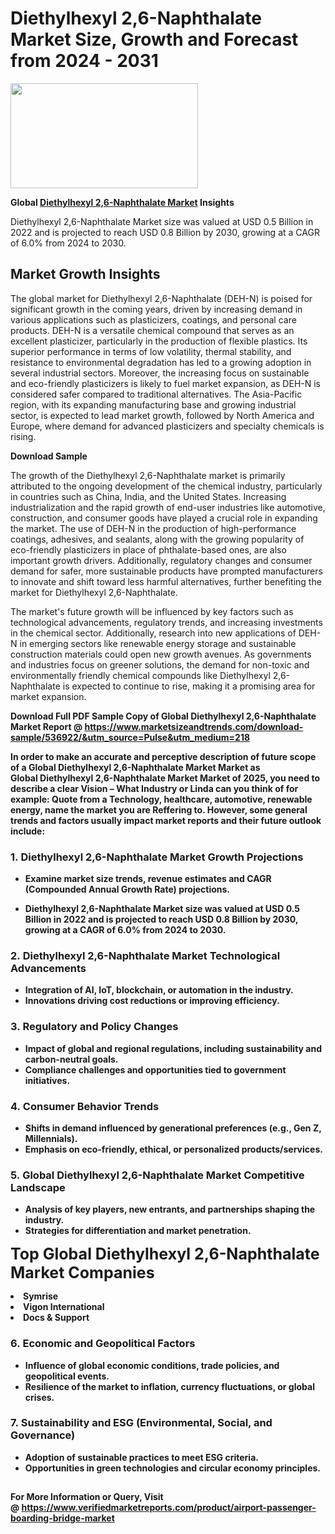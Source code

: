 <H1>Diethylhexyl 2,6-Naphthalate Market Size, Growth and Forecast from 2024 - 2031</H1><img class="aligncenter size-medium wp-image-584254" src="https://thirdeyenews.in/wp-content/uploads/2024/09/Global-Market-Research-300x168.jpeg" alt="" width="300" height="168" /><p><strong>Global&nbsp;<a href="https://www.marketsizeandtrends.com/download-sample/536922/&amp;utm_source=Pulse&amp;utm_medium=218">Diethylhexyl 2,6-Naphthalate Market</a> Insights</strong></p><p>Diethylhexyl 2,6-Naphthalate Market size was valued at USD 0.5 Billion in 2022 and is projected to reach USD 0.8 Billion by 2030, growing at a CAGR of 6.0% from 2024 to 2030.</p><p><h2>Market Growth Insights</h2> <p>The global market for Diethylhexyl 2,6-Naphthalate (DEH-N) is poised for significant growth in the coming years, driven by increasing demand in various applications such as plasticizers, coatings, and personal care products. DEH-N is a versatile chemical compound that serves as an excellent plasticizer, particularly in the production of flexible plastics. Its superior performance in terms of low volatility, thermal stability, and resistance to environmental degradation has led to a growing adoption in several industrial sectors. Moreover, the increasing focus on sustainable and eco-friendly plasticizers is likely to fuel market expansion, as DEH-N is considered safer compared to traditional alternatives. The Asia-Pacific region, with its expanding manufacturing base and growing industrial sector, is expected to lead market growth, followed by North America and Europe, where demand for advanced plasticizers and specialty chemicals is rising.</p> <p><strong>Download Sample</strong></p> <p>The growth of the Diethylhexyl 2,6-Naphthalate market is primarily attributed to the ongoing development of the chemical industry, particularly in countries such as China, India, and the United States. Increasing industrialization and the rapid growth of end-user industries like automotive, construction, and consumer goods have played a crucial role in expanding the market. The use of DEH-N in the production of high-performance coatings, adhesives, and sealants, along with the growing popularity of eco-friendly plasticizers in place of phthalate-based ones, are also important growth drivers. Additionally, regulatory changes and consumer demand for safer, more sustainable products have prompted manufacturers to innovate and shift toward less harmful alternatives, further benefiting the market for Diethylhexyl 2,6-Naphthalate.</p> <p>The market's future growth will be influenced by key factors such as technological advancements, regulatory trends, and increasing investments in the chemical sector. Additionally, research into new applications of DEH-N in emerging sectors like renewable energy storage and sustainable construction materials could open new growth avenues. As governments and industries focus on greener solutions, the demand for non-toxic and environmentally friendly chemical compounds like Diethylhexyl 2,6-Naphthalate is expected to continue to rise, making it a promising area for market expansion.</p> <p><strong></p><p><span class=""><strong>Download Full PDF Sample Copy of Global Diethylhexyl 2,6-Naphthalate Market Report</strong> @ <a href="https://www.marketsizeandtrends.com/download-sample/536922/&amp;utm_source=Pulse&amp;utm_medium=218" target="_blank">https://www.marketsizeandtrends.com/download-sample/536922/&amp;utm_source=Pulse&amp;utm_medium=218</a></span></p><p>In order to make an accurate and perceptive description of future scope of a Global&nbsp;Diethylhexyl 2,6-Naphthalate Market Market as Global&nbsp;Diethylhexyl 2,6-Naphthalate Market Market of 2025, you need to describe a clear Vision &ndash; What Industry or Linda can you think of for example: Quote from a Technology, healthcare, automotive, renewable energy, name the market you are Reffering to. However, some general trends and factors usually impact market reports and their future outlook include:</p><h3>1.&nbsp;<strong>Diethylhexyl 2,6-Naphthalate Market Growth Projections</strong></h3><ul><li>Examine market size trends, revenue estimates and CAGR (Compounded Annual Growth Rate) projections.</li><li><p>Diethylhexyl 2,6-Naphthalate Market size was valued at USD 0.5 Billion in 2022 and is projected to reach USD 0.8 Billion by 2030, growing at a CAGR of 6.0% from 2024 to 2030.</p></li></ul><h3>2.&nbsp;<strong>Diethylhexyl 2,6-Naphthalate Market Technological Advancements</strong></h3><ul><li>Integration of AI, IoT, blockchain, or automation in the industry.</li><li>Innovations driving cost reductions or improving efficiency.</li></ul><h3>3.&nbsp;<strong>Regulatory and Policy Changes</strong></h3><ul><li>Impact of global and regional regulations, including sustainability and carbon-neutral goals.</li><li>Compliance challenges and opportunities tied to government initiatives.</li></ul><h3>4.&nbsp;<strong>Consumer Behavior Trends</strong></h3><ul><li>Shifts in demand influenced by generational preferences (e.g., Gen Z, Millennials).</li><li>Emphasis on eco-friendly, ethical, or personalized products/services.</li></ul><h3>5.&nbsp;<strong>Global Diethylhexyl 2,6-Naphthalate Market Competitive Landscape</strong></h3><ul><li>Analysis of key players, new entrants, and partnerships shaping the industry.</li><li>Strategies for differentiation and market penetration.</li></ul><p data-pm-slice="1 1 []"><span style="color: inherit; font-family: inherit; font-size: 25px;">Top Global Diethylhexyl 2,6-Naphthalate Market Companies</span></p><div class="" data-test-id=""><p><li>Symrise</li><li> Vigon International</li><li> Docs & Support</li></p></div><h3>6.&nbsp;<strong>Economic and Geopolitical Factors</strong></h3><ul><li>Influence of global economic conditions, trade policies, and geopolitical events.</li><li>Resilience of the market to inflation, currency fluctuations, or global crises.</li></ul><h3>7.&nbsp;<strong>Sustainability and ESG (Environmental, Social, and Governance)</strong></h3><ul><li>Adoption of sustainable practices to meet ESG criteria.</li><li>Opportunities in green technologies and circular economy principles.</li></ul><h2><strong style="font-size: 14px;">For More Information or Query, Visit @&nbsp;</strong><a style="background-color: #ffffff; font-size: 14px;" href="https://www.marketsizeandtrends.com/report/diethylhexyl-26-naphthalate-market/" target="_blank">https://www.verifiedmarketreports.com/product/airport-passenger-boarding-bridge-market</a></h2>
